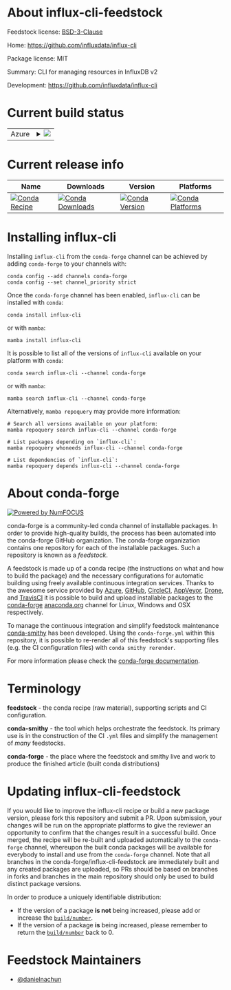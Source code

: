 About influx-cli-feedstock
==========================

Feedstock license: [BSD-3-Clause](https://github.com/conda-forge/influx-cli-feedstock/blob/main/LICENSE.txt)

Home: https://github.com/influxdata/influx-cli

Package license: MIT

Summary: CLI for managing resources in InfluxDB v2

Development: https://github.com/influxdata/influx-cli

Current build status
====================


<table>
    
  <tr>
    <td>Azure</td>
    <td>
      <details>
        <summary>
          <a href="https://dev.azure.com/conda-forge/feedstock-builds/_build/latest?definitionId=23668&branchName=main">
            <img src="https://dev.azure.com/conda-forge/feedstock-builds/_apis/build/status/influx-cli-feedstock?branchName=main">
          </a>
        </summary>
        <table>
          <thead><tr><th>Variant</th><th>Status</th></tr></thead>
          <tbody><tr>
              <td>linux_64</td>
              <td>
                <a href="https://dev.azure.com/conda-forge/feedstock-builds/_build/latest?definitionId=23668&branchName=main">
                  <img src="https://dev.azure.com/conda-forge/feedstock-builds/_apis/build/status/influx-cli-feedstock?branchName=main&jobName=linux&configuration=linux%20linux_64_" alt="variant">
                </a>
              </td>
            </tr><tr>
              <td>osx_64</td>
              <td>
                <a href="https://dev.azure.com/conda-forge/feedstock-builds/_build/latest?definitionId=23668&branchName=main">
                  <img src="https://dev.azure.com/conda-forge/feedstock-builds/_apis/build/status/influx-cli-feedstock?branchName=main&jobName=osx&configuration=osx%20osx_64_" alt="variant">
                </a>
              </td>
            </tr>
          </tbody>
        </table>
      </details>
    </td>
  </tr>
</table>

Current release info
====================

| Name | Downloads | Version | Platforms |
| --- | --- | --- | --- |
| [![Conda Recipe](https://img.shields.io/badge/recipe-influx--cli-green.svg)](https://anaconda.org/conda-forge/influx-cli) | [![Conda Downloads](https://img.shields.io/conda/dn/conda-forge/influx-cli.svg)](https://anaconda.org/conda-forge/influx-cli) | [![Conda Version](https://img.shields.io/conda/vn/conda-forge/influx-cli.svg)](https://anaconda.org/conda-forge/influx-cli) | [![Conda Platforms](https://img.shields.io/conda/pn/conda-forge/influx-cli.svg)](https://anaconda.org/conda-forge/influx-cli) |

Installing influx-cli
=====================

Installing `influx-cli` from the `conda-forge` channel can be achieved by adding `conda-forge` to your channels with:

```
conda config --add channels conda-forge
conda config --set channel_priority strict
```

Once the `conda-forge` channel has been enabled, `influx-cli` can be installed with `conda`:

```
conda install influx-cli
```

or with `mamba`:

```
mamba install influx-cli
```

It is possible to list all of the versions of `influx-cli` available on your platform with `conda`:

```
conda search influx-cli --channel conda-forge
```

or with `mamba`:

```
mamba search influx-cli --channel conda-forge
```

Alternatively, `mamba repoquery` may provide more information:

```
# Search all versions available on your platform:
mamba repoquery search influx-cli --channel conda-forge

# List packages depending on `influx-cli`:
mamba repoquery whoneeds influx-cli --channel conda-forge

# List dependencies of `influx-cli`:
mamba repoquery depends influx-cli --channel conda-forge
```


About conda-forge
=================

[![Powered by
NumFOCUS](https://img.shields.io/badge/powered%20by-NumFOCUS-orange.svg?style=flat&colorA=E1523D&colorB=007D8A)](https://numfocus.org)

conda-forge is a community-led conda channel of installable packages.
In order to provide high-quality builds, the process has been automated into the
conda-forge GitHub organization. The conda-forge organization contains one repository
for each of the installable packages. Such a repository is known as a *feedstock*.

A feedstock is made up of a conda recipe (the instructions on what and how to build
the package) and the necessary configurations for automatic building using freely
available continuous integration services. Thanks to the awesome service provided by
[Azure](https://azure.microsoft.com/en-us/services/devops/), [GitHub](https://github.com/),
[CircleCI](https://circleci.com/), [AppVeyor](https://www.appveyor.com/),
[Drone](https://cloud.drone.io/welcome), and [TravisCI](https://travis-ci.com/)
it is possible to build and upload installable packages to the
[conda-forge](https://anaconda.org/conda-forge) [anaconda.org](https://anaconda.org/)
channel for Linux, Windows and OSX respectively.

To manage the continuous integration and simplify feedstock maintenance
[conda-smithy](https://github.com/conda-forge/conda-smithy) has been developed.
Using the ``conda-forge.yml`` within this repository, it is possible to re-render all of
this feedstock's supporting files (e.g. the CI configuration files) with ``conda smithy rerender``.

For more information please check the [conda-forge documentation](https://conda-forge.org/docs/).

Terminology
===========

**feedstock** - the conda recipe (raw material), supporting scripts and CI configuration.

**conda-smithy** - the tool which helps orchestrate the feedstock.
                   Its primary use is in the construction of the CI ``.yml`` files
                   and simplify the management of *many* feedstocks.

**conda-forge** - the place where the feedstock and smithy live and work to
                  produce the finished article (built conda distributions)


Updating influx-cli-feedstock
=============================

If you would like to improve the influx-cli recipe or build a new
package version, please fork this repository and submit a PR. Upon submission,
your changes will be run on the appropriate platforms to give the reviewer an
opportunity to confirm that the changes result in a successful build. Once
merged, the recipe will be re-built and uploaded automatically to the
`conda-forge` channel, whereupon the built conda packages will be available for
everybody to install and use from the `conda-forge` channel.
Note that all branches in the conda-forge/influx-cli-feedstock are
immediately built and any created packages are uploaded, so PRs should be based
on branches in forks and branches in the main repository should only be used to
build distinct package versions.

In order to produce a uniquely identifiable distribution:
 * If the version of a package **is not** being increased, please add or increase
   the [``build/number``](https://docs.conda.io/projects/conda-build/en/latest/resources/define-metadata.html#build-number-and-string).
 * If the version of a package **is** being increased, please remember to return
   the [``build/number``](https://docs.conda.io/projects/conda-build/en/latest/resources/define-metadata.html#build-number-and-string)
   back to 0.

Feedstock Maintainers
=====================

* [@danielnachun](https://github.com/danielnachun/)

